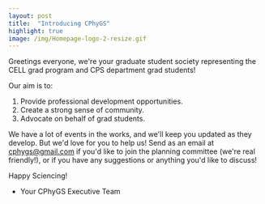 ```yaml
---
layout: post
title:  "Introducing CPhyGS"
highlight: true
image: /img/Homepage-logo-2-resize.gif
---
```


Greetings everyone, we're your graduate student society representing
the CELL grad program and CPS department grad students!

Our aim is to:  
1. Provide professional development opportunities.  
2. Create a strong sense of community.  
3. Advocate on behalf of grad students.  

We have a lot of events in the works, and we'll keep you updated as they develop.
But we'd love for you to help us! Send as an email at cphygs@gmail.com if you'd
like to join the planning committee (we're real friendly!), or if you have any
suggestions or anything you'd like to discuss!

Happy Sciencing!
- Your CPhyGS Executive Team
